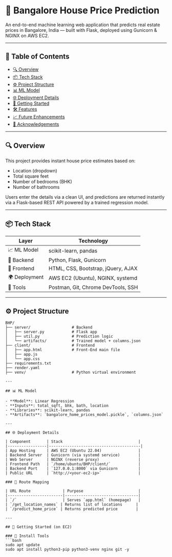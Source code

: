 # 🏡 Bangalore House Price Prediction

An end-to-end machine learning web application that predicts real estate prices in Bangalore, India — built with Flask, deployed using Gunicorn & NGINX on AWS EC2.

---

## 📌 Table of Contents
- [🔍 Overview](#-overview)
- [📦 Tech Stack](#-tech-stack)
- [⚙️ Project Structure](#️-project-structure)
- [📊 ML Model](#-ml-model)
- [🌐 Deployment Details](#-deployment-details)
- [🚀 Getting Started](#-getting-started)
- [🛠 Features](#-features)
- [📈 Future Enhancements](#-future-enhancements)
- [🙌 Acknowledgements](#-acknowledgements)

---

## 🔍 Overview

This project provides instant house price estimates based on:
- Location (dropdown)
- Total square feet
- Number of bedrooms (BHK)
- Number of bathrooms

Users enter the details via a clean UI, and predictions are returned instantly via a Flask-based REST API powered by a trained regression model.

---

## 📦 Tech Stack

| Layer         | Technology                            |
|---------------|----------------------------------------|
| 📈 ML Model   | scikit-learn, pandas                   |
| 🧠 Backend    | Python, Flask, Gunicorn                |
| 🎨 Frontend   | HTML, CSS, Bootstrap, jQuery, AJAX     |
| 🌍 Deployment | AWS EC2 (Ubuntu), NGINX, systemd       |
| 🔐 Tools      | Postman, Git, Chrome DevTools, SSH     |

---

## ⚙️ Project Structure
```
BHP/
├── server/                  # Backend
│   ├── server.py            # Flask app 
│   ├── util.py              # Prediction logic
│   └── artifacts/           # Trained model + columns.json
├── client/                  # Frontend
│   ├── app.html             # Front-End main file
│   ├── app.js
│   └── app.css
├── requirements.txt
├── render.yaml
├── venv/                    # Python virtual environment

---

## 📊 ML Model

- **Model**: Linear Regression
- **Inputs**: total_sqft, bhk, bath, location
- **Libraries**: scikit-learn, pandas
- **Artifacts**: `bangalore_home_prices_model.pickle`, `columns.json`

---

## 🌐 Deployment Details

| Component       | Stack                                 |
|-----------------|----------------------------------------|
| App Hosting     | AWS EC2 (Ubuntu 22.04)                |
| Backend Server  | Gunicorn (via systemd service)        |
| Web Server      | NGINX (reverse proxy)                 |
| Frontend Path   | `/home/ubuntu/BHP/client/`            |
| Backend Port    | `127.0.0.1:8000` via Gunicorn         |
| Public URL      | `http://<your-ec2-ip>`                |

### 🔁 Route Mapping

| URL Route              | Purpose                        |
|------------------------|--------------------------------|
| `/`                    | Serves `app.html` (homepage)   |
| `/get_location_names` | Returns list of locations      |
| `/predict_home_price` | Returns predicted price        |

---

## 🚀 Getting Started (on EC2)

### 🧰 Install Tools
```bash
sudo apt update
sudo apt install python3-pip python3-venv nginx git -y
